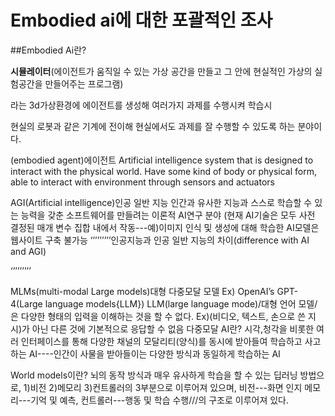 # Embodied ai에 대한 포괄적인 조사
##Embodied Ai란?

**시뮬레이터**(에이전트가 움직일 수 있는 가상 공간을 만들고 그 안에 현실적인 가상의 실험공간을 만들어주는 프로그램)

라는 3d가상환경에 에이전트를 생성해 여러가지 과제를 수행시켜 학습시

현실의 로봇과 같은 기계에 전이해 현실에서도 과제를 잘 수행할 수 있도록 하는 분야이다.

(embodied agent)에이전트 Artificial intelligence system that is designed to interact with the physical world. Have some kind of body or physical form, able to interact with environment through sensors and actuators

AGI(Artificial intelligence)인공 일반 지능 
인간과 유사한 지능과 스스로 학습할 수 있는 능력을 갖춘 소프트웨어를 만들려는 이론적 AI연구 분야 (현재 AI기술은 모두 사전 결정된 매개 변수 집합 내에서 작동---예)이미지 인식 및 생성에 대해 학습한 AI모델은 웹사이트 구축 불가능
‘’’’’’’’’인공지능과 인공 일반 지능의 차이(difference with AI and AGI)





‘’’’’’’’’

MLMs(multi-modal Large models)대형 다중모달 모델
Ex) OpenAI’s GPT-4(Large language models{LLM})
LLM(large language mode)/대형 언어 모델/은 다양한 형태의 입력을 이해하는 것을 할 수 없다. Ex)(비디오, 텍스트, 손으로 쓴 지시)가 아닌 다른 것에 기본적으로 응답할 수 없음
다중모달 AI란?
시각,청각을 비롯한 여러 인터페이스를 통해 다양한 채널의 모달리티(양식)를 동시에 받아들여 학습하고 사고하는 AI----인간이 사물을 받아들이는 다양한 방식과 동일하게 학습하는 AI

World models이란?
뇌의 동작 방식과 매우 유사하게 학습을 할 수 있는 딥러닝 방법으로, 1)비전 2)메모리 3)컨트롤러의 3부분으로 이루어져 있으며, 비전---화면 인지 메모리---기억 및 예측, 컨트롤러---행동 및 학습 수행///의 구조로 이루어져 있다.


<!--stackedit_data:
eyJoaXN0b3J5IjpbLTY3NjkxNTIzMF19
-->